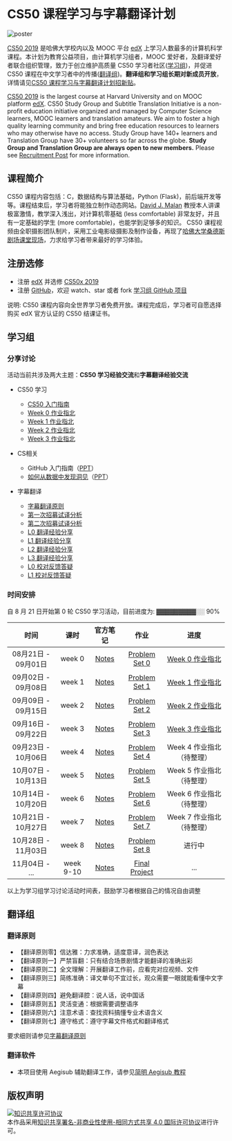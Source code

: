# CS50 课程学习与字幕翻译计划

![poster](images/poster.jpg)



[CS50 2019](https://courses.edx.org/courses/course-v1:HarvardX+CS50+X/course/) 是哈佛大学校内以及 MOOC 平台 [edX](edx.org) 上学习人数最多的计算机科学课程。本计划为教育公益项目，由计算机学习组者，MOOC 爱好者，及翻译爱好者联合组织管理，致力于创立维护高质量 CS50 学习者社区([学习组](#学习组))，并促进 CS50 课程在中文学习者中的传播([翻译组](#翻译组))。**翻译组和学习组长期对新成员开放**，详情请见[CS50 课程学习与字幕翻译计划招新贴](hello_new.md)。

[CS50 2019](https://courses.edx.org/courses/course-v1:HarvardX+CS50+X/course/) is the largest course at Harvard University and on MOOC platform [edX](edx.org). CS50 Study Group and Subtitle Translation Initiative is a non-profit education initiative organized and managed by Computer Science learners, MOOC learners and translation amateurs. We aim to foster a high quality learning community and bring free education resources to learners who may otherwise have no access. Study Group have 140+ learners and Translation Group have 30+ volunteers so far across the globe. **Study Group and Translation Group are always open to new members.** Please see [Recruitment Post](hello_new.md) for more information.  

## 课程简介

CS50 课程内容包括：C，数据结构与算法基础，Python (Flask)，前后端开发等等。课程结束后，学习者将能独立制作动态网站。[David J. Malan](https://en.wikipedia.org/wiki/David\_J.\_Malan) 教授本人讲课极富激情，教学深入浅出，对计算机零基础 (less comfortable) 非常友好，并且有一定基础的学生 (more comfortable)，也能学到足够多的知识。 CS50 课程视频由全职摄影团队制片，采用工业电影级摄影及制作设备，再现了[哈佛大学桑德斯剧场课堂现场](https://www.eventbrite.com/e/attend-a-cs50-lecture-in-person-tickets-70166767691)，力求给学习者带来最好的学习体验。 

## 注册选修

* 注册 [edX](https://edx.org) 并选修 [CS50x 2019](https://www.edx.org/course/cs50s-introduction-to-computer-science)
* 注册 [GitHub](https://github.com)，欢迎 watch、star 或者 fork [学习组 GitHub 项目](https://github.com/athena-xcy/CS50-Study-Group) 

说明: CS50 课程内容向全世界学习者免费开放。课程完成后，学习者可自愿选择购买 edX 官方认证的 CS50 结课证书。

## 学习组

### 分享讨论

活动当前共涉及两大主题：**CS50 学习经验交流**和**字幕翻译经验交流**

* CS50 学习
    * [CS50 入门指南](study-group/how_to_learn_CS50.md)
    * [Week 0 作业指北](study-group/week-0-walkthrough.md)
    * [Week 1 作业指北](study-group/week-1-walkthrough.md)
    * [Week 2 作业指北](study-group/week-2-walkthrough.md)
    * [Week 3 作业指北](study-group/week-3-walkthrough.md)

* CS相关
    * GitHub 入门指南（[PPT](study-group/how_to_use_GitHub.pdf)）
    * [如何从数据中发现洞见](study-group/gain_insight_from_data.md)（[PPT](study-group/灿星-如何从数据中获得洞见.pdf)）

* 字幕翻译
    * [字幕翻译原则](translation-group/principles-of-subtitle-translation.md)
    * [第一次招募试译分析](translation-group/translation-group-recruitment-0.md)
    * [第二次招募试译分析](translation-group/translation-group-recruitment-1.md)
    * [L0 翻译经验分享](translation-group/translation-group-discussion-0.md)
    * [L1 翻译经验分享](translation-group/translation-group-discussion-1.md)
    * [L2 翻译经验分享](translation-group/translation-group-discussion-2.md)
    * [L3 翻译经验分享](translation-group/translation-group-discussion-3.md)
    * [L0 校对反馈答疑](translation-group/translation-group-review-0.md)
    * [L1 校对反馈答疑](translation-group/translation-group-review-1.md)

### 时间安排

自 8 月 21 日开始第 0 轮 CS50 学习活动，目前进度为: ▓▓▓▓▓▓▓▓▓░░ 90%

|        时间         |   课时    |                              官方笔记                               |                               作业                               |                         进度                         |
| :-----------------: | :-------: | :-----------------------------------------------------------------: | :--------------------------------------------------------------: | :--------------------------------------------------: |
| 08月21日 - 09月01日 |  week 0   | [Notes](https://cs50.harvard.edu/college/2018/fall/weeks/0/notes/)  | [Problem Set 0](https://docs.cs50.net/2019/x/psets/0/index.html) | [Week 0 作业指北](study-group/week-0-walkthrough.md) |
| 09月02日 - 09月08日 |  week 1   | [Notes](https://cs50.harvard.edu/college/2018/fall/weeks/1/notes/)  | [Problem Set 1](https://docs.cs50.net/2019/x/psets/1/index.html) | [Week 1 作业指北](study-group/week-1-walkthrough.md) |
| 09月09日 - 09月15日 |  week 2   | [Notes](https://cs50.harvard.edu/college/2018/fall/weeks/2/notes/)  | [Problem Set 2](https://docs.cs50.net/2019/x/psets/2/index.html) | [Week 2 作业指北](study-group/week-2-walkthrough.md) |
| 09月16日 - 09月22日 |  week 3   | [Notes](https://cs50.harvard.edu/college/2018/fall/weeks/3/notes/)  | [Problem Set 3](https://docs.cs50.net/2019/x/psets/3/index.html) | [Week 3 作业指北](study-group/week-3-walkthrough.md) |
| 09月23日 - 10月06日 |  week 4   | [Notes](https://cs50.harvard.edu/college/2018/fall/weeks/4/notes/)  | [Problem Set 4](https://docs.cs50.net/2019/x/psets/4/index.html) |              Week 4 作业指北（待整理）               |
| 10月07日 - 10月13日 |  week 5   | [Notes](https://cs50.harvard.edu/college/2018/fall/weeks/5/notes/)  | [Problem Set 5](https://docs.cs50.net/2019/x/psets/5/index.html) |              Week 5 作业指北（待整理）               |
| 10月14日 - 10月20日 |  week 6   | [Notes](https://cs50.harvard.edu/college/2018/fall/weeks/6/notes/)  | [Problem Set 6](https://docs.cs50.net/2019/x/psets/6/index.html) |              Week 6 作业指北（待整理）               |
| 10月21日 - 10月27日 |  week 7   | [Notes](https://cs50.harvard.edu/college/2018/fall/weeks/7/notes/)  | [Problem Set 7](https://docs.cs50.net/2019/x/psets/7/index.html) |              Week 7 作业指北（待整理）               |
| 10月28日 - 11月03日 |  week 8   | [Notes](https://cs50.harvard.edu/college/2018/fall/weeks/8/notes/)  | [Problem Set 8](https://docs.cs50.net/2019/x/psets/8/index.html) |                        进行中                        |
|   11月04日 - ...    | week 9-10 | [Notes](https://cs50.harvard.edu/college/2018/fall/weeks/10/notes/) |    [Final Project](docs.cs50.net/2019/x/project/project.html)    |                         ...                          |

以上为学习组学习讨论活动时间表，鼓励学习者根据自己的情况自由调整

## 翻译组

### 翻译原则

* 【翻译原则零】信达雅：力求准确，适度意译，润色表达
* 【翻译原则一】严禁盲翻：只有结合场景剧情才能翻译的准确出彩
* 【翻译原则二】全文理解：开展翻译工作前，应看完对应视频、文件
* 【翻译原则三】简练准确：译文单句不宜过长，观众需要一眼就能看懂中文字幕
* 【翻译原则四】避免翻译腔：说人话，说中国话
* 【翻译原则五】灵活变通：根据需要调整语序
* 【翻译原则六】注意术语：查找资料搞懂专业术语含义
* 【翻译原则七】遵守格式：遵守字幕文件格式和翻译格式

要求细则请参见[字幕翻译原则](translation-group/principles-of-subtitle-translation.md)
 
### 翻译软件

* 本项目使用 Aegisub 辅助翻译工作，请参见[简明 Aegisub 教程](translation-group/Aegisub_Tutorial.md)

## 版权声明

<a rel="license" href="http://creativecommons.org/licenses/by-nc-sa/4.0/"><img alt="知识共享许可协议" style="border-width:0" src="https://i.creativecommons.org/l/by-nc-sa/4.0/88x31.png" /></a><br />本作品采用<a rel="license" href="http://creativecommons.org/licenses/by-nc-sa/4.0/">知识共享署名-非商业性使用-相同方式共享 4.0 国际许可协议</a>进行许可。
